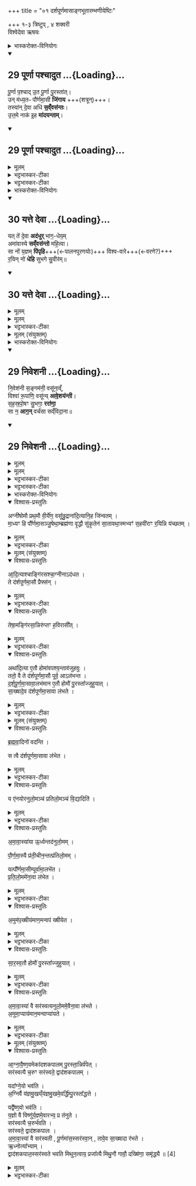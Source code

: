 +++
title = "०१ दर्शपूर्णमासाङ्गभूतारम्भणीयेष्टिः"

+++
१-३ त्रिष्टुप्  , ४ शक्वरी  
विश्वेदेवा ऋषयः

<details><summary>भास्करोक्त-विनियोगः</summary>

1दर्शपूर्णमासावारभमाणस्य द्वौ सारस्वतौ होमौ स्तः, तयोर्द्वे अनुवाक्ये द्वे याज्ये । तत्र प्रथमस्पानुवाक्या - पूर्णेति त्रिष्टुप् ॥ 
</details>
<div class="js_include" includetitle="false" newlevelforh1="2" unfilled url="/vedAH_yajuH/taittirIyam/sArasvata-vibhAgaH/brAhmaNam/Rk/vishvAsa-prastutiH/3/1_nAxatrAdi/1/29_pUrNA_pashchAduta.md">
<details open><summary><h2>29 पूर्णा पश्चादुत ...{Loading}...</h2></summary>


पू॒र्णा प॒श्चाद् उ॒त पू॒र्णा पु॒रस्ता॑त्।  
उन् म॑ध्य॒तᳶ पौ॑र्णमा॒सी **जि॑गाय** +++(शत्रून्)+++।  
तस्या॑न् दे॒वा अधि॑ **स॒व्ँवस॑न्तः**।  
उ॒त्त॒मे नाक॑ इ॒ह **मा॑दयन्ताम्**।  

</details>
</div>
<div class="js_include" includetitle="false" newlevelforh1="2" unfilled url="/vedAH_yajuH/taittirIyam/sArasvata-vibhAgaH/brAhmaNam/Rk/sarvASh_TIkAH/3/1_nAxatrAdi/1/29_pUrNA_pashchAduta.md">
<details open><summary><h2>29 पूर्णा पश्चादुत ...{Loading}...</h2></summary>
<details><summary>मूलम्</summary>

पू॒र्णा प॒श्चादु॒त पू॒र्णा पु॒रस्ता᳚त् ।   
उन्म॑ध्य॒तᳶ पौ᳚र्णमा॒सी जि॑गाय ।  
तस्या᳚न्दे॒वा अधि॑ स॒व्ँवस॑न्तः ।  
उ॒त्त॒मे नाक॑ इ॒ह मा॑दयन्ताम् ।
</details>
<details><summary>भट्टभास्कर-टीका</summary>

पूर्णा पूरिता पूर्णचन्द्रसंबन्धात् पञ्चदशी तिथिः (पूर्णेति स्थितिः) पूर्णेत्युच्यते । सा पश्चात् तिथेरन्ते पूर्णा, उत अपि च पुरस्तादादौ च पूर्णा, मध्यतश्च पूर्णा । तस्यां हि तिथौ सर्वसवितृकरणामनुप्रवेशेन भासमानाशेषमण्डलश्चन्द्रो भवति । यद्यपि परमार्थतः तिथ्यन्ते सर्वात्मना चन्द्रः पूर्यते । तथाप्युपलद्भयभिप्रायेणैवमुक्तं, आरम्भात्प्रभृति तस्यां मण्डलं पूर्णमुपलभामहे न तिथ्यन्तरवत् न्यूनमुपलभ्यते । 'वा दान्तशान्त' इति ण्यन्तस्य पूर्णेति निपात्यते । एवं त्रिष्वपि कालेषु पूर्णचन्द्रोस्यामिति पूर्णमासी तिथिः । मसी परिमाणे, ण्यन्तात्क्विप् । मित्रः परिमितिहेतुः । मिमीतेर्वा असुनि माः, पूर्णश्चासौ माश्च पूर्णमाः, तस्येयं पौणर्मासी पञ्चदशी । यद्वा - पूर्णो मा अस्मिन्निति पूर्णमासः पर्वान्तः कर्मविशेषो वा । अच्समासान्तः । यद्वा - करणे घञ्, मासः चन्द्रः, तत्सम्बन्धिनी पौणर्मासी । उदात्तनिवृत्तिस्वरेण ङीप उदात्तत्वम् । सा उज्जिगाय उज्जयत्यन्याः तिथीः । उत्कृष्टा भवतीति यावत् । छान्दसे लिटि 'सन् लिटोर्जेः' इति कुत्वम् । तस्यां तादृश्यां देवा अधिसंवसन्त एकीभूय वर्तमाना उत्तमे उद्गततमे नाके सुखैकरूपे इहास्मिन् लोके मादयन्ताम् । मद तृप्तियोगे, चौरादिकः, उत्तमशब्द उञ्छादिरन्तोदात्तः ॥
_________________
पूर्णा पश्चात् । पुरस्ताच्च पूर्णा । मध्यतश्च पूर्णा । तस्मात् पौर्णमासी पूर्णेन च चद्रमसा योगात् सेयं पौर्णमासी उज्जिगाय अन्याः स्थितीरुज्जयति, तस्यामधिसंवसन्तो देवा उत्तमे नाकस्थानीये अस्मिन् स्थाने मादयन्तां माद्यन्तु ॥
</details>
<details><summary>भट्टभास्कर-टीका</summary>

29पौर्णमास्याः - पूर्णा पश्चादिति ॥ व्याख्याता पञ्चमाद्ये ॥
</details>
</details>
</div>
<details><summary>भास्करोक्त-विनियोगः</summary>

2अथ द्वितीयस्य याज्या - यत्ते इति त्रिष्टुप् ॥ 
</details>
<div class="js_include" includetitle="false" newlevelforh1="2" unfilled url="/vedAH_yajuH/taittirIyam/sArasvata-vibhAgaH/brAhmaNam/Rk/vishvAsa-prastutiH/3/1_nAxatrAdi/2/30_yatte_devA.md">
<details open><summary><h2>30 यत्ते देवा ...{Loading}...</h2></summary>


यत् ते॑ दे॒वा **अद॑धुर्** भाग॒-धेय॒म्  
अमा॑वास्ये **सव्ँवस॑न्तो** महि॒त्वा।  
सा नो॑ य॒ज्ञम् **पि॑पृहि**+++(←पालनपूरणयोः)+++ विश्व-वारे+++(←वरणे?)+++  
र॒यिन् नो॑ **धेहि** सुभगे सु॒वीर॑म्॥  

</details>
</div>
<div class="js_include" includetitle="false" newlevelforh1="2" unfilled url="/vedAH_yajuH/taittirIyam/sArasvata-vibhAgaH/brAhmaNam/Rk/sarvASh_TIkAH/3/1_nAxatrAdi/2/30_yatte_devA.md">
<details open><summary><h2>30 यत्ते देवा ...{Loading}...</h2></summary>
<details><summary>मूलम्</summary>

यत्ते॑ दे॒वा अद॑धुर्भाग॒धेय॒ममा॑वास्ये स॒व्ँवस॑न्तो महि॒त्वा ।   
सा नो॑ य॒ज्ञम्पि॑पृहि विश्ववारे र॒यिन्नो॑ धेहि सुभगे सु॒वीर᳚म् ।
</details>
<details><summary>मूलम्</summary>

यत्ते॑ दे॒वा अद॑धुः ॥23॥

</details>
<details><summary>भट्टभास्कर-टीका</summary>

हे अमावास्ये ते तव देवाः भागधेयं इमं होमं यत् यस्मात् अदधुः दत्तवन्तः । अमा सह सूर्याचन्द्रमसावस्यां संवसत इत्यमावास्या । 'अमावस्यदन्यतरस्याम्' इति निपात्यते, पादादित्वादामन्त्रिताद्युदात्तत्वम् । देवा विशेष्यन्ते - संवसन्तः संभूयैकत्र वसन्तमहित्वा तव माहात्म्येन । यस्मात्तव भागमिमं होममदधुः, तस्मात् हे **विश्ववारे** विश्वकालवति विश्वैर्वा वरणीये सा तादृशी देवैर्दत्तभागा नोस्माकमिमं यज्ञं होमात्मकं पिपृहि पूरय कामैः, पालय वा । पॄ पालनपूरणयोः, शपः श्लुः, धातोर्ह्रस्वत्वम्, अभ्यासस्य चेत्वम् । यद्वा - पृ प्रीतौ, प्रीत्या गृहाणेत्यर्थः । महित्वशब्दात्तृतीयैकवचनस्याजादेशः । किंच - हे सुभगे कल्याणधने अनेन हविषा प्रीता त्वं नः अस्मभ्यं रयिं धनं सुवीरं कल्याणवीरयुक्तं धेहि धनं देहीति । 'वीरवीर्यौ च` इत्युत्तर पदात्तत्वम् ॥
________________
अथ द्वितीया - हे अमावास्ये! तुभ्यं देवाः यस्माद्भागधेयमादधुः संवसन्तः सहासीना महिम्ना माहात्म्येन, सा त्वं हे विश्ववारे! विश्वकाले नोऽस्माकं यज्ञं पिपृहि पालय, हे सुभगे नोऽस्मभ्यं सुवीरं शोभनपुत्रादिकं धनं धेहि इति ॥

</details>
</details>
</div>
<details><summary>मूलम् (संयुक्तम्)</summary>

स॒ह॒स्र॒पो॒षꣳ सु॒भगा॒ ररा॑णा॒ सा न॒ आ ग॒न्वर्च॑सा [1]  स॒व्ँवि॒दा॒ना
</details>
<details><summary>भास्करोक्त-विनियोगः</summary>

3अथ द्वितीयस्यानुवाक्या - निवेशनीति त्रिष्टुप् । 
</details>
<div class="js_include" includetitle="false" newlevelforh1="2" unfilled url="/vedAH_yajuH/taittirIyam/sArasvata-vibhAgaH/brAhmaNam/Rk/vishvAsa-prastutiH/3/1_nAxatrAdi/2/29_niveshanI.md">
<details open><summary><h2>29 निवेशनी ...{Loading}...</h2></summary>


नि॒वेश॑नी स॒ङ्गम॑नी॒ वसू॑ना॒व्ँ,  
विश्वा॑ रू॒पाणि॒ वसू॑न्य् **आवे॒शय॑न्ती**।  
स॒ह॒स्र॒पो॒षꣳ सु॒भगा॒ **ररा॑णा॒**  
सा न॒ **आग॒न्** वर्च॑सा सव्ँविदा॒ना॥  

</details>
</div>
<div class="js_include" includetitle="false" newlevelforh1="2" unfilled url="/vedAH_yajuH/taittirIyam/sArasvata-vibhAgaH/brAhmaNam/Rk/sarvASh_TIkAH/3/1_nAxatrAdi/2/29_niveshanI.md">
<details open><summary><h2>29 निवेशनी ...{Loading}...</h2></summary>
<details><summary>मूलम्</summary>

नि॒वेश॑नी स॒ङ्गम॑नी॒ वसू॑ना॒व्ँविश्वा॑ रू॒पाणि॒ वसू᳚न्यावे॒शय॑न्ती ।  
स॒ह॒स्र॒पो॒षꣳ सु॒भगा॒ ररा॑णा॒ सा न॒ आ ग॒न्वर्च॑सा सव्ँविदा॒ना ।
</details>
<details><summary>मूलम्</summary>

नि॒वेश॑नी॒   
</details>
<details><summary>भट्टभास्कर-टीका</summary>

निवेशनी वसूनाम्, निविशते वसूनि यस्यां तादृशी, संगमनी संगच्छन्ती वसून्यनया तादृशशीलया विश्वानि च रूपाणि यानि रूपवन्ति वसूनि तानि आवेशयन्ती अस्मात्प्रत्युत्कर्षन्ती सहस्नपोषं सहस्रपुष्टियुक्तं यथा तथा रराण ददातु । रातेर्व्यत्ययेनात्मनेपदम्, शपः श्लुः । सुभगा शोभनधना सा तादृशी सती अमावास्या नो ऽस्मान् आगन् आगच्छतु वर्चसा दीप्त्या उपलक्षिता संविदाना सम्यग्जानती । 'समो गमृच्छि' इत्यात्मनेपदम्, गमेश्छान्दसे लङि शपो लुक्, 'मो नो धातोः' ॥
</details>
<details><summary>भट्टभास्कर-टीका</summary>

29-30अमावास्यायाः - 'निवेशनी, यत्ते देवा अदधुः' इति व्याख्याते चैते 'पूर्णा पश्चात्' इत्यत्र ॥
</details>
</details>
</div>
<details><summary>भास्करोक्त-विनियोगः</summary>

4अथ प्रथमस्य याज्या - अग्नीषोमावित्यतिशक्वरी पञ्चपदा ॥ 
</details>
<details open><summary>विश्वास-प्रस्तुतिः</summary>

अग्नी॑षोमौ प्रथ॒मौ वी॒र्ये॑ण॒ वसू᳚न्रु॒द्राना॑दि॒त्यानि॒ह जि॑न्वतम् ।   
मा॒ध्यꣳ हि पौ᳚र्णमा॒सञ्जु॒षेथा॒म्ब्रह्म॑णा वृ॒द्धौ सु॑कृ॒तेन॑ सा॒तावथा॒स्मभ्यꣳ॑ स॒हवी॑राꣳ र॒यिन्नि य॑च्छतम् ।
</details>
<details><summary>मूलम्</summary>

अग्नी॑षोमौ प्रथ॒मौ वी॒र्ये॑ण॒ वसू᳚न्रु॒द्राना॑दि॒त्यानि॒ह जि॑न्वतम् ।   
मा॒ध्यꣳ हि पौ᳚र्णमा॒सञ्जु॒षेथा॒म्ब्रह्म॑णा वृ॒द्धौ सु॑कृ॒तेन॑ सा॒तावथा॒स्मभ्यꣳ॑ स॒हवी॑राꣳ र॒यिन्नि य॑च्छतम् ।
</details>
<details><summary>भट्टभास्कर-टीका</summary>

हे अग्नीषोमौ युवां प्रथमौ प्रधानौ वीर्येणात्मीयेन बलेन वसून् रुद्रानादित्यान् च इहास्मिन् कर्माणि जिन्वतं प्रीणयतम् । जिवि प्रीणने, इदित्वान्नुम् । माध्यं मध्यभावं सर्वदेवसाधारणं मध्यस्थमित्यर्थः । पौर्णमासं पौर्णमास्यां भवमिदं हविः जुषेथां ततो ब्रह्मणाऽनेन अन्नेन वृद्धौ सुकृतेन शोभनकर्मणा सातौ संसक्तौ । 'सुपमानात्कः' इति सुकृतशब्दोन्तोदात्तः । अथानन्तरमस्मभ्यं सहवीरां विक्रान्तपुरुषसहितां रयिं धनं नियच्छतं नियमेन दत्तम् ॥
</details>
<details><summary>मूलम् (संयुक्तम्)</summary>

आ॒दि॒त्याश्चाङ्गि॑रसश्चा॒ग्नीनाद॑धत॒ ते द॑र्शपूर्णमा॒सौ प्रैफ्स॒न्तेषा॒मङ्गि॑रसा॒न्निरु॑प्तꣳ ह॒विरासी॒दथा॑दि॒त्या ए॒तौ होमा॑वपश्य॒न्ताव॑जुहवु॒स्ततो॒ वै ते द॑र्शपूर्णमा॒सौ [2]  पूर्व॒ आल॑भन्त दर्शपूर्णमा॒सावा॒लभ॑मान ए॒तौ होमौ॑ पु॒रस्ता᳚ज्जुहुयाथ्सा॒ख्षादे॒व द॑र्शपूर्णमा॒सावा ल॑भते
</details>
<details open><summary>विश्वास-प्रस्तुतिः</summary>

आ॒दि॒त्याश्चाङ्गि॑रसश्चा॒ग्नीनाऽद॑धत  ।   
ते द॑र्शपूर्णमा॒सौ प्रैफ्स॑न् ।     
</details>
<details><summary>मूलम्</summary>

आ॒दि॒त्याश्चाङ्गि॑रसश्चा॒ग्नीनाऽद॑धत  ।   
ते द॑र्शपूर्णमा॒सौ प्रैफ्स॑न् ।     
</details>
<details><summary>भट्टभास्कर-टीका</summary>

5अथैनयोर्हेमयोर्ब्राह्मणम् - आदित्याश्चाङ्गिरसश्चाग्नीनादधत, दर्शपूर्णमासौ प्राप्तुं प्रारब्धुमैच्छन् । 'आप्ज्ञप्यृधाम्' इतीत्वम् ।
</details>
<details open><summary>विश्वास-प्रस्तुतिः</summary>

तेषा॒मङ्गि॑रसा॒न्निरु॑प्तꣳ  ह॒विरासी᳚त् ।   
</details>
<details><summary>मूलम्</summary>

तेषा॒मङ्गि॑रसा॒न्निरु॑प्तꣳ  ह॒विरासी᳚त् ।   
</details>
<details><summary>भट्टभास्कर-टीका</summary>

तेषां मध्ये अङ्गिरसां निरुप्तमासीद्धविः । अहुत्वैव सारस्वतौ होमौ हविरुप्तवन्तः । दर्शपूर्णमासस्थानीयत्वादेतयोः होमयोर्दर्शपूर्णमासशब्दौ कर्मप्रवचनौ । तत्र दृशिरयं ज्ञानमात्रे वर्तते ।
</details>
<details open><summary>विश्वास-प्रस्तुतिः</summary>

अथा॑दि॒त्या ए॒तौ होमा॑वपश्य॒न्ताव॑जुहवुः ।   
ततो॒ वै ते द॑र्शपूर्णमा॒सौ  पूर्व॒ आऽल॑भन्त  ।   
द॒र्श॒पू॒र्ण॒मा॒सावा॒लभ॑मान ए॒तौ होमौ॑ पु॒रस्ता᳚ज्जुहुयात्   ।   
सा॒ख्षादे॒व द॑र्शपूर्णमा॒सावा ल॑भते  ।   
</details>
<details><summary>मूलम्</summary>

अथा॑दि॒त्या ए॒तौ होमा॑वपश्य॒न्ताव॑जुहवुः ।   
ततो॒ वै ते द॑र्शपूर्णमा॒सौ  पूर्व॒ आऽल॑भन्त  ।   
द॒र्श॒पू॒र्ण॒मा॒सावा॒लभ॑मान ए॒तौ होमौ॑ पु॒रस्ता᳚ज्जुहुयात्   ।   
सा॒ख्षादे॒व द॑र्शपूर्णमा॒सावा ल॑भते  ।   
</details>
<details><summary>भट्टभास्कर-टीका</summary>

अथादृष्टार्थः 'पश्यार्थैश्चानालोचने' इत्यालोचनेन न गृह्यते, अस्ति चेति तु केवलं ज्ञायते । अधिकरणे सन्तन्यते दिनेदिने चाप्यते तं सन्ततमुत्तरार्धमासः आत्मलाभत्वात्तदनुविधायिनोः तदपेक्षे आनुलोम्यप्रतिलोम्ये । विपर्ययलक्षणेत्येके । पूर्णमासो व्याख्यातः ॥
</details>
<details><summary>मूलम् (संयुक्तम्)</summary>

ब्रह्मवा॒दिनो॑ वदन्ति॒ स त्वै द॑र्शपूर्णमा॒सावा ल॑भेत॒ य ए॑नयोरनुलो॒मञ्च॑ प्रतिलो॒मञ्च॑ वि॒द्यादित्य॑मावा॒स्या॑या ऊ॒र्ध्वन्तद॑नुलो॒मम्पौ᳚र्णमा॒स्यै प्र॑ती॒चीन॒न्तत्प्र॑तिलो॒मय्ँयत्पौ᳚र्णमा॒सीम्पूर्वा॑मा॒लभे॑त प्रतिलो॒ममे॑ना॒वा ल॑भेता॒मुम॑प॒ख्षीय॑माण॒मन्वप॑ [3]  ख्षी॒ये॒त॒ सा॒र॒स्व॒तौ होमौ॑ पु॒रस्ता᳚ज्जुहुयादमावा॒स्या॑ वै सर॑स्वत्यनुलो॒ममे॒वैना॒वा ल॑भते॒ऽमुमा॒प्याय॑मान॒मन्वा प्या॑यत
</details>
<details open><summary>विश्वास-प्रस्तुतिः</summary>

ब्र॒ह्म॒वा॒दिनो॑ वदन्ति ।  

स त्वै द॑र्शपूर्णमा॒सावा ल॑भेत  ।  
</details>
<details><summary>मूलम्</summary>

ब्र॒ह्म॒वा॒दिनो॑ वदन्ति ।  

स त्वै द॑र्शपूर्णमा॒सावा ल॑भेत  ।  
</details>
<details><summary>भट्टभास्कर-टीका</summary>

6ब्रह्मवादिन इत्यादि ॥ तुशब्दोनुलोमविदन्येभ्यो व्यावर्तयति अत्रायं यज्ञात्मनः औत्तरस्मादर्धमासात् प्रतिपत्प्तभृति सन्ततं सन्तन्यते दिनेदिने चाप्यते तं सन्ततमुत्तरार्धमासे आगते आलभते न विकरोति । ततस्तं कालेकाले आगते यजते तत्र मध्यात् पूर्वपर्वसन्धौ भूयिष्ठस्योत्तरार्धमासस्य तस्मन्नह्नि यागः कर्तव्यः, अन्यथोत्तरेद्युः ।
</details>
<details open><summary>विश्वास-प्रस्तुतिः</summary>

य ए॑नयोरनुलो॒मञ्च॑ प्रतिलो॒मञ्च॑  वि॒द्यादिति॑ ।  
</details>
<details><summary>मूलम्</summary>

य ए॑नयोरनुलो॒मञ्च॑ प्रतिलो॒मञ्च॑  वि॒द्यादिति॑ ।  
</details>
<details><summary>भट्टभास्कर-टीका</summary>

एतयोश्चन्द्राधीनात्मलाभत्वात्तदनुविधायनोः तदपेक्षे आनुलोम्यप्रातिलोम्ये ।
</details>
<details open><summary>विश्वास-प्रस्तुतिः</summary>

अ॒मा॒वा॒स्या॑या ऊ॒र्ध्वन्तद॑नुलो॒मम् ।  

पौ॒र्ण॒मा॒स्यै प्र॑ती॒चीन॒न्तत्प्र॑तिलो॒मम् ।  

यत्पौ᳚र्णमा॒सीम्पूर्वा॑मा॒लभे॑त ।  
प्र॒ति॒लो॒ममे॑ना॒वा ल॑भेत ।  
</details>
<details><summary>मूलम्</summary>

अ॒मा॒वा॒स्या॑या ऊ॒र्ध्वन्तद॑नुलो॒मम् ।  

पौ॒र्ण॒मा॒स्यै प्र॑ती॒चीन॒न्तत्प्र॑तिलो॒मम् ।  

यत्पौ᳚र्णमा॒सीम्पूर्वा॑मा॒लभे॑त ।  
प्र॒ति॒लो॒ममे॑ना॒वा ल॑भेत ।  
</details>
<details><summary>भट्टभास्कर-टीका</summary>

तत्रामावास्यायाः परस्तादूर्ध्वं उपर्युपर्युपचीयमानस्वस्वरूपं चन्द्रस्यावस्थानं यज्ञस्य तु विपरीतं तत्प्रतिलोमं भवती, ततश्च यदि पौर्णमासीं पूर्वामालभेत प्रतिलोममेनावालभेत प्राप्नुयात् तदानीं हि चन्द्रोपचीयते यज्ञ उपचीयते इति प्रतिलोमत्वम् ।
</details>
<details open><summary>विश्वास-प्रस्तुतिः</summary>

अ॒मुम॑प॒ख्षीय॑माण॒मन्वप॑ ख्षीयेत ।  
</details>
<details><summary>मूलम्</summary>

अ॒मुम॑प॒ख्षीय॑माण॒मन्वप॑ ख्षीयेत ।  
</details>
<details><summary>भट्टभास्कर-टीका</summary>

ततश्चामुं चन्द्रमपक्षीयमाणमनु यज्ञोप्यपक्षीयेत । अमावास्योपक्रमे तु नायं दोषः, तदानीं हि चन्द्रोप्युपचीयते यज्ञोपीत्यनुलोमत्वम् । 'अच्प्रत्यन्ववपूर्वात् ' इत्युभयत्राच्प्रत्ययस्समासान्तः । तर्ह्यमावास्यैव पूर्वमारभ्यताम् । नैवं शक्यम् । यथोक्तमाचार्येण - 'अथेमौ दर्शपूर्णमासौ' पौर्णमास्युपक्रमावमावास्यासंस्थावाचार्या ब्रुवते ।
तत्रोदाहरन्ति - ऊर्ध्वं मध्यरात्रात्पौणर्मास्याः चन्द्रमाः पूर्यते स एतं चापररात्रं पूर्णो भवति सर्वं चाहरुत्तरस्याश्च रात्रेरा मध्यरात्रात् । अथामावास्याया उपवसथीयेऽह्नि ऊर्ध्वं मध्याह्नरात्राच्चन्द्रमसमादित्यौ रेतस एतं चापराह्णे उपरब्धो भवति सर्वां च रात्रिमुत्तरस्य चाह्न आ मध्यन्दिनात् एवं सन्धिमभियजेतेति । रात्रिर्हि पौर्णमास्यां संशुद्धमाभाति अहरमावास्यायां द्वे पौर्णमास्यौ द्वे अमावास्ये पूर्वां पूर्वां पौर्णमसीमुत्तरामुत्तराममावास्यां, या पूर्वा पौणर्मासी साऽनुमतिः, योत्तरा सा राका, या पूवाऽमावास्या सा सिनीवाली, योत्तरा सा कुहूरित्येवमुपक्रमाणि च कर्माणि शुक्लादयः चार्धमासाः' इति ।
</details>
<details open><summary>विश्वास-प्रस्तुतिः</summary>

सा॒र॒स्व॒तौ होमौ॑ पु॒रस्ता᳚ज्जुहुयात् ।  
</details>
<details><summary>मूलम्</summary>

सा॒र॒स्व॒तौ होमौ॑ पु॒रस्ता᳚ज्जुहुयात् ।  
</details>
<details><summary>भट्टभास्कर-टीका</summary>

एवं पौर्णमास्युपक्रमत्वे प्रातिलोम्यं प्रसक्तं तत्परिहारार्थमाह - सारस्वतावित्यादि ।
</details>
<details open><summary>विश्वास-प्रस्तुतिः</summary>

अ॒मा॒वा॒स्या॑ वै सर॑स्वत्यनुलो॒ममे॒वैना॒वा ल॑भते ।   
अ॒मुमा॒प्याय॑मान॒मन्वाप्या॑यते ।   
</details>
<details><summary>मूलम्</summary>

अ॒मा॒वा॒स्या॑ वै सर॑स्वत्यनुलो॒ममे॒वैना॒वा ल॑भते ।   
अ॒मुमा॒प्याय॑मान॒मन्वाप्या॑यते ।   
</details>
<details><summary>भट्टभास्कर-टीका</summary>

अमावास्या अमावास्यास्थानीया । सरस्वत्याः प्रथमयागात्पौर्णमास्युपक्रमदोषाप्रसंगः ॥
</details>
<details><summary>मूलम् (संयुक्तम्)</summary>

आग्नावैष्ण॒वमेका॑दशकपालम्पु॒रस्ता॒न्निर्व॑पे॒थ्सर॑स्वत्यै च॒रुꣳ सर॑स्वते॒ द्वाद॑शकपाल॒य्ँयदा᳚ग्ने॒यो भव॑त्य॒ग्निर्वै य॑ज्ञमु॒खय्ँय॑ज्ञमु॒खमे॒वर्द्धि॑म्पु॒रस्ता᳚द्धत्ते॒ यद्वै᳚ष्ण॒वो भव॑ति य॒ज्ञो वै विष्णु॑र्य॒ज्ञमे॒वारभ्य॒ प्र त॑नुते॒ सर॑स्वत्यै च॒रुर्भ॑वति॒ सर॑स्वते॒ द्वाद॑शकपालोऽमावा॒स्या॑ वै सर॑स्वती पू॒र्णमा॑स॒स्सर॑स्वा॒न्तावे॒व सा॒ख्षादा र॑भत ऋ॒ध्नोत्या᳚भ्या॒न्द्वाद॑शकपाल॒स्सर॑स्वते भवति मिथुन॒त्वाय॒ प्रजा᳚त्यै मिथु॒नौ गावौ॒ दख्षि॑णा॒ समृ॑द्ध्यै ॥ [4]
</details>
<details open><summary>विश्वास-प्रस्तुतिः</summary>

आ॒ग्ना॒वै॒ष्ण॒वमेका॑दशकपालम् पु॒रस्ता॒न्निर्व॑पेत् ।   
सर॑स्वत्यै च॒रुꣳ सर॑स्वते॒ द्वाद॑शकपालम् ।  

यदा᳚ग्ने॒यो भव॑ति  ।  
अ॒ग्निर्वै य॑ज्ञमु॒खय्ँय॑ज्ञमु॒खमे॒वर्द्धि॑म्पु॒रस्ता᳚द्धत्ते ।  

यद्वै᳚ष्ण॒वो भव॑ति ।   
य॒ज्ञो वै विष्णु॑र्य॒ज्ञमे॒वारभ्य॒ प्र त॑नुते ।  
सर॑स्वत्यै च॒रुर्भ॑वति ।  
सर॑स्वते॒ द्वाद॑शकपालः ।  
अ॒मा॒वा॒स्या॑ वै सर॑स्वती , पू॒र्णमा॑स॒स्सर॑स्वा॒न् , तावे॒व सा॒ख्षादा र॑भते ।   
ऋ॒ध्नोत्या᳚भ्याम्  ।  
द्वाद॑शकपाल॒स्सर॑स्वते भवति मिथुन॒त्वाय॒ प्रजा᳚त्यै
मिथु॒नौ गावौ॒ दख्षि॑णा॒ समृ॑द्ध्यै ॥ [4]
</details>
<details><summary>मूलम्</summary>

आ॒ग्ना॒वै॒ष्ण॒वमेका॑दशकपालम् पु॒रस्ता॒न्निर्व॑पेत् ।   
सर॑स्वत्यै च॒रुꣳ सर॑स्वते॒ द्वाद॑शकपालम् ।  

यदा᳚ग्ने॒यो भव॑ति  ।  
अ॒ग्निर्वै य॑ज्ञमु॒खय्ँय॑ज्ञमु॒खमे॒वर्द्धि॑म्पु॒रस्ता᳚द्धत्ते ।  

यद्वै᳚ष्ण॒वो भव॑ति ।   
य॒ज्ञो वै विष्णु॑र्य॒ज्ञमे॒वारभ्य॒ प्र त॑नुते ।  
सर॑स्वत्यै च॒रुर्भ॑वति ।  
सर॑स्वते॒ द्वाद॑शकपालः ।  
अ॒मा॒वा॒स्या॑ वै सर॑स्वती , पू॒र्णमा॑स॒स्सर॑स्वा॒न् , तावे॒व सा॒ख्षादा र॑भते ।   
ऋ॒ध्नोत्या᳚भ्याम्  ।  
द्वाद॑शकपाल॒स्सर॑स्वते भवति मिथुन॒त्वाय॒ प्रजा᳚त्यै
मिथु॒नौ गावौ॒ दख्षि॑णा॒ समृ॑द्ध्यै ॥ [4]
</details>
<details><summary>भट्टभास्कर-टीका</summary>

7आग्नावैष्णवमित्यादि ॥ साक्षादारभते इति । अन्वारम्भणीयेयमिति त्रीण्येतानिहवींषि । मिथुनौ गावौ स्त्रीपुंसौ । गतमन्यत् ॥

इति तृतीये पञ्चमे प्रथमोनुवाकः ॥  
</details>
